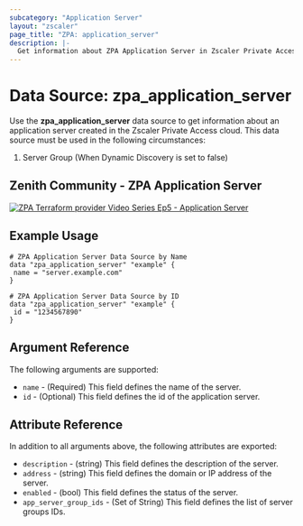 ```yaml
---
subcategory: "Application Server"
layout: "zscaler"
page_title: "ZPA: application_server"
description: |-
  Get information about ZPA Application Server in Zscaler Private Access cloud.
---
```


# Data Source: zpa_application_server

Use the **zpa_application_server** data source to get information about an application server created in the Zscaler Private Access cloud. This data source must be used in the following circumstances:

1. Server Group (When Dynamic Discovery is set to false)

## Zenith Community - ZPA Application Server

[![ZPA Terraform provider Video Series Ep5 - Application Server](https://raw.githubusercontent.com/zscaler/terraform-provider-zpa/master/images/zpa_application_servers.svg)](https://community.zscaler.com/zenith/s/question/0D54u00009evlEgCAI/video-terraform-provider-video-series-ep5-zpa-application-server)

## Example Usage

```hcl
# ZPA Application Server Data Source by Name
data "zpa_application_server" "example" {
 name = "server.example.com"
}
```

```hcl
# ZPA Application Server Data Source by ID
data "zpa_application_server" "example" {
 id = "1234567890"
}
```

## Argument Reference

The following arguments are supported:

* `name` - (Required) This field defines the name of the server.
* `id` - (Optional) This field defines the id of the application server.

## Attribute Reference

In addition to all arguments above, the following attributes are exported:

* `description` - (string) This field defines the description of the server.
* `address` - (string) This field defines the domain or IP address of the server.
* `enabled` - (bool) This field defines the status of the server.
* `app_server_group_ids` - (Set of String) This field defines the list of server groups IDs.
